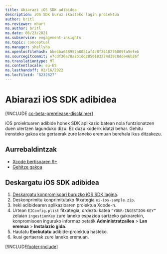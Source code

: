 ```yaml
---
title: Abiarazi iOS SDK adibidea
description: iOS SDK buruz ikasteko lagin proiektua
author: britl
ms.reviewer: mhart
ms.author: britl
ms.date: 06/23/2021
ms.subservice: engagement-insights
ms.topic: conceptual
ms.manager: shellyha
ms.openlocfilehash: bbe4ba648952a8081af4c8f2610276809fa5efeb
ms.sourcegitcommit: e7cdf36a78a2b1dd2850183224d39c8dde46b26f
ms.translationtype: MT
ms.contentlocale: eu-ES
ms.lasthandoff: 02/16/2022
ms.locfileid: "8232827"
---
```

# <a name="run-the-ios-sdk-sample"></a>Abiarazi iOS SDK adibidea

[!INCLUDE [cc-beta-prerelease-disclaimer](includes/cc-beta-prerelease-disclaimer.md)]

iOS proiektuaren adibide honek SDK aplikazio batean nola funtzionatzen duen ulertzen lagunduko dizu. Ez duzu koderik idatzi behar. Gehitu irensteko gakoa eta gertaerak zure laneko eremuan berehala ikus ditzakezu.

## <a name="prerequisites"></a>Aurrebaldintzak

- [Xcode bertisoaren 9+](https://developer.apple.com/xcode/downloads/)
- [Gehitze gakoa](get-started-ios.md)

## <a name="download-the-ios-sdk-sample"></a>Deskargatu iOS SDK adibidea

1. [Deskargatu konpromisoari buruzko iOS SDK lagina](https://download.pi.dynamics.com/sdk/EI-SDKs/ei-ios-sample.zip).
1. Deskonprimitu konprimitutako fitxategia `ei-ios-sample.zip`.
1. Ireki adibidearen aplikazioaren proiektua Xcode-n.
1. Urtean `EIConfig.plist` fitxategia, ordeztu katea `“YOUR-INGESTION-KEY”` zelaian `ingestionKey` zure laneko espazioa sartzeko gakoarekin, konpromisoen inguruko informazioetatik **Administratzailea** > **Lan eremua** > **Instalazio gida**.
1. Hautatu **Exekutatu** adibide-proiektua hasteko.
1. Ikusi gertaerak zure laneko eremuan.

[!INCLUDE[footer-include](../includes/footer-banner.md)]
